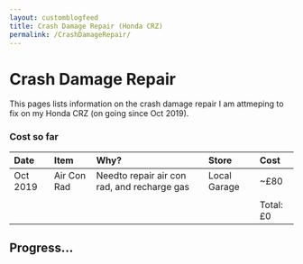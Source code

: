 ```yaml
---
layout: customblogfeed
title: Crash Damage Repair (Honda CRZ)
permalink: /CrashDamageRepair/
---
```


# Crash Damage Repair

This pages lists information on the crash damage repair I am attmeping to fix on my Honda CRZ
(on going since Oct 2019).



### Cost so far

| Date | Item  | Why? | Store | Cost | 
|:-----|:------|:-----|:------|:-----|
| Oct 2019 | Air Con Rad | Needto repair air con rad, and recharge gas | Local Garage | ~£80 | 
|  |  |  |  |  | 
|  |  |  |  | Total: £0 | 


## Progress...
